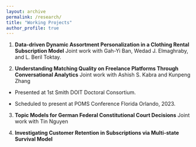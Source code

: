 ```yaml
---
layout: archive
permalink: /research/
title: "Working Projects"
author_profile: true
---
```


1. **Data-driven Dynamic Assortment Personalization in a Clothing Rental Subscription Model** Joint work with Gah-Yi Ban, Wedad J. Elmaghraby, and L. Beril Toktay.

2. **Understanding Matching Quality on Freelance Platforms Through Conversational Analytics** Joint work with Ashish S. Kabra and Kunpeng Zhang

- Presented at 1st Smith DOIT Doctoral Consortium.

- Scheduled to present at POMS Conference Florida Orlando, 2023. 

3. **Topic Models for German Federal Constitutional Court Decisions** Joint work with Tin Nguyen 

4. **Investigating Customer Retention in Subscriptions via Multi-state Survival Model**